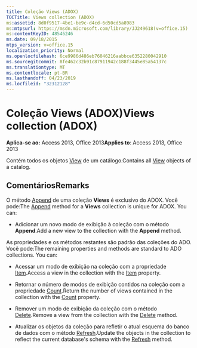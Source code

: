 ```yaml
---
title: Coleção Views (ADOX)
TOCTitle: Views collection (ADOX)
ms:assetid: 8d0f9517-4be1-be9c-d4cd-6d50cd5a8983
ms:mtpsurl: https://msdn.microsoft.com/library/JJ249618(v=office.15)
ms:contentKeyID: 48546246
ms.date: 09/18/2015
mtps_version: v=office.15
localization_priority: Normal
ms.openlocfilehash: 6ce9986d486eb76046216aabbce6352280042910
ms.sourcegitcommit: 8fe462c32b91c87911942c188f3445e85a54137c
ms.translationtype: MT
ms.contentlocale: pt-BR
ms.lasthandoff: 04/23/2019
ms.locfileid: "32312128"
---
```

# <a name="views-collection-adox"></a><span data-ttu-id="2dea3-102">Coleção Views (ADOX)</span><span class="sxs-lookup"><span data-stu-id="2dea3-102">Views collection (ADOX)</span></span>


<span data-ttu-id="2dea3-103">**Aplica-se ao:** Access 2013, Office 2013</span><span class="sxs-lookup"><span data-stu-id="2dea3-103">**Applies to**: Access 2013, Office 2013</span></span>

<span data-ttu-id="2dea3-104">Contém todos os objetos [View](view-object-adox.md) de um catálogo.</span><span class="sxs-lookup"><span data-stu-id="2dea3-104">Contains all [View](view-object-adox.md) objects of a catalog.</span></span>

## <a name="remarks"></a><span data-ttu-id="2dea3-105">Comentários</span><span class="sxs-lookup"><span data-stu-id="2dea3-105">Remarks</span></span>

<span data-ttu-id="2dea3-p101">O método [Append](append-method-adox-views.md) de uma coleção **Views** é exclusivo do ADOX. Você pode:</span><span class="sxs-lookup"><span data-stu-id="2dea3-p101">The [Append](append-method-adox-views.md) method for a **Views** collection is unique for ADOX. You can:</span></span>

  - <span data-ttu-id="2dea3-108">Adicionar um novo modo de exibição à coleção com o método **Append**.</span><span class="sxs-lookup"><span data-stu-id="2dea3-108">Add a new view to the collection with the **Append** method.</span></span>

<span data-ttu-id="2dea3-p102">As propriedades e os métodos restantes são padrão das coleções do ADO. Você pode:</span><span class="sxs-lookup"><span data-stu-id="2dea3-p102">The remaining properties and methods are standard to ADO collections. You can:</span></span>

  - <span data-ttu-id="2dea3-111">Acessar um modo de exibição na coleção com a propriedade [Item](item-property-ado.md).</span><span class="sxs-lookup"><span data-stu-id="2dea3-111">Access a view in the collection with the [Item](item-property-ado.md) property.</span></span>

  - <span data-ttu-id="2dea3-112">Retornar o número de modos de exibição contidos na coleção com a propriedade [Count](count-property-ado.md).</span><span class="sxs-lookup"><span data-stu-id="2dea3-112">Return the number of views contained in the collection with the [Count](count-property-ado.md) property.</span></span>

  - <span data-ttu-id="2dea3-113">Remover um modo de exibição da coleção com o método [Delete](delete-method-adox-collections.md).</span><span class="sxs-lookup"><span data-stu-id="2dea3-113">Remove a view from the collection with the [Delete](delete-method-adox-collections.md) method.</span></span>

  - <span data-ttu-id="2dea3-114">Atualizar os objetos da coleção para refletir o atual esquema do banco de dados com o método [Refresh](refresh-method-ado.md).</span><span class="sxs-lookup"><span data-stu-id="2dea3-114">Update the objects in the collection to reflect the current database's schema with the [Refresh](refresh-method-ado.md) method.</span></span>

